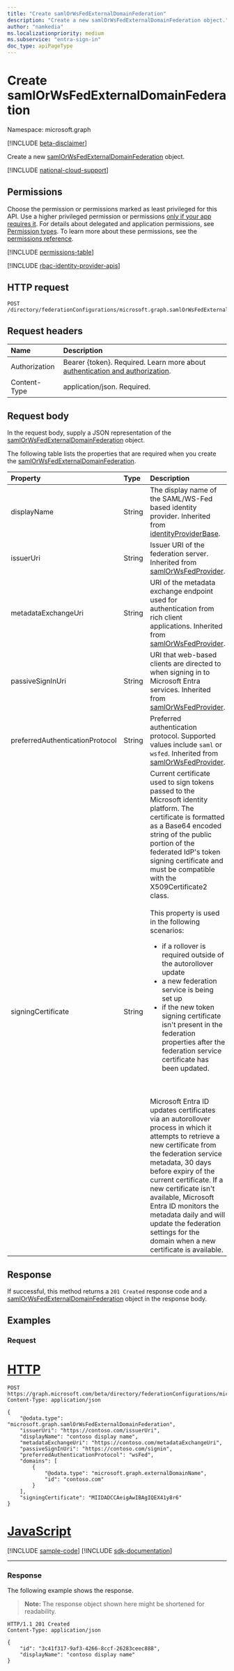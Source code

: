 ```yaml
---
title: "Create samlOrWsFedExternalDomainFederation"
description: "Create a new samlOrWsFedExternalDomainFederation object."
author: "namkedia"
ms.localizationpriority: medium
ms.subservice: "entra-sign-in"
doc_type: apiPageType
---
```


# Create samlOrWsFedExternalDomainFederation
Namespace: microsoft.graph

[!INCLUDE [beta-disclaimer](../../includes/beta-disclaimer.md)]

Create a new [samlOrWsFedExternalDomainFederation](../resources/samlorwsfedexternaldomainfederation.md) object.

[!INCLUDE [national-cloud-support](../../includes/all-clouds.md)]

## Permissions

Choose the permission or permissions marked as least privileged for this API. Use a higher privileged permission or permissions [only if your app requires it](/graph/permissions-overview#best-practices-for-using-microsoft-graph-permissions). For details about delegated and application permissions, see [Permission types](/graph/permissions-overview#permission-types). To learn more about these permissions, see the [permissions reference](/graph/permissions-reference).

<!-- { "blockType": "permissions", "name": "samlorwsfedexternaldomainfederation_post" } -->
[!INCLUDE [permissions-table](../includes/permissions/samlorwsfedexternaldomainfederation-post-permissions.md)]

[!INCLUDE [rbac-identity-provider-apis](../includes/rbac-for-apis/rbac-identity-provider-apis.md)]

## HTTP request

<!-- {
  "blockType": "ignored"
}
-->

``` http
POST /directory/federationConfigurations/microsoft.graph.samlOrWsFedExternalDomainFederation
```

## Request headers

|Name|Description|
|:---|:---|
|Authorization|Bearer {token}. Required. Learn more about [authentication and authorization](/graph/auth/auth-concepts).|
|Content-Type|application/json. Required.|

## Request body

In the request body, supply a JSON representation of the [samlOrWsFedExternalDomainFederation](../resources/samlorwsfedexternaldomainfederation.md) object.

The following table lists the properties that are required when you create the [samlOrWsFedExternalDomainFederation](../resources/samlorwsfedexternaldomainfederation.md).

|Property|Type|Description|
|:---|:---|:---|
|displayName|String|The display name of the SAML/WS-Fed based identity provider. Inherited from [identityProviderBase](../resources/identityproviderbase.md).|
|issuerUri|String|Issuer URI of the federation server. Inherited from [samlOrWsFedProvider](../resources/samlorwsfedprovider.md).|
|metadataExchangeUri|String|URI of the metadata exchange endpoint used for authentication from rich client applications. Inherited from [samlOrWsFedProvider](../resources/samlorwsfedprovider.md).|
|passiveSignInUri|String|URI that web-based clients are directed to when signing in to Microsoft Entra services. Inherited from [samlOrWsFedProvider](../resources/samlorwsfedprovider.md).|
|preferredAuthenticationProtocol|String|Preferred authentication protocol. Supported values include `saml` or `wsfed`. Inherited from [samlOrWsFedProvider](../resources/samlorwsfedprovider.md).|
|signingCertificate|String|Current certificate used to sign tokens passed to the Microsoft identity platform. The certificate is formatted as a Base64 encoded string of the public portion of the federated IdP's token signing certificate and must be compatible with the X509Certificate2 class.  <br/><br/> This property is used in the following scenarios: <ul><li> if a rollover is required outside of the autorollover update <li>a new federation service is being set up <li> if the new token signing certificate isn't present in the federation properties after the federation service certificate has been updated. </ul> <br/><br/> Microsoft Entra ID updates certificates via an autorollover process in which it attempts to retrieve a new certificate from the federation service metadata, 30 days before expiry of the current certificate. If a new certificate isn't available, Microsoft Entra ID monitors the metadata daily and will update the federation settings for the domain when a new certificate is available.|

## Response

If successful, this method returns a `201 Created` response code and a [samlOrWsFedExternalDomainFederation](../resources/samlorwsfedexternaldomainfederation.md) object in the response body.

## Examples

### Request

# [HTTP](#tab/http)
<!-- {
  "blockType": "request",
  "name": "create_samlorwsfedexternaldomainfederation_from_e1"
}
-->

``` http
POST https://graph.microsoft.com/beta/directory/federationConfigurations/microsoft.graph.samlOrWsFedExternalDomainFederation
Content-Type: application/json

{
    "@odata.type": "microsoft.graph.samlOrWsFedExternalDomainFederation",
    "issuerUri": "https://contoso.com/issuerUri",
    "displayName": "contoso display name",
    "metadataExchangeUri": "https://contoso.com/metadataExchangeUri",
    "passiveSignInUri": "https://contoso.com/signin",
    "preferredAuthenticationProtocol": "wsFed",
    "domains": [
        {
            "@odata.type": "microsoft.graph.externalDomainName",
            "id": "contoso.com"
        }
    ],
    "signingCertificate": "MIIDADCCAeigAwIBAgIQEX41y8r6"
}
```

# [JavaScript](#tab/javascript)
[!INCLUDE [sample-code](../includes/snippets/javascript/create-samlorwsfedexternaldomainfederation-from-e1-javascript-snippets.md)]
[!INCLUDE [sdk-documentation](../includes/snippets/snippets-sdk-documentation-link.md)]

---

### Response
The following example shows the response.
>**Note:** The response object shown here might be shortened for readability.
<!-- {
  "blockType": "response",
  "truncated": true,
  "@odata.type": "microsoft.graph.identityProviderBase"
}
-->

``` http
HTTP/1.1 201 Created
Content-Type: application/json

{
    "id": "3c41f317-9af3-4266-8ccf-26283ceec888",
    "displayName": "contoso display name"
}
```
